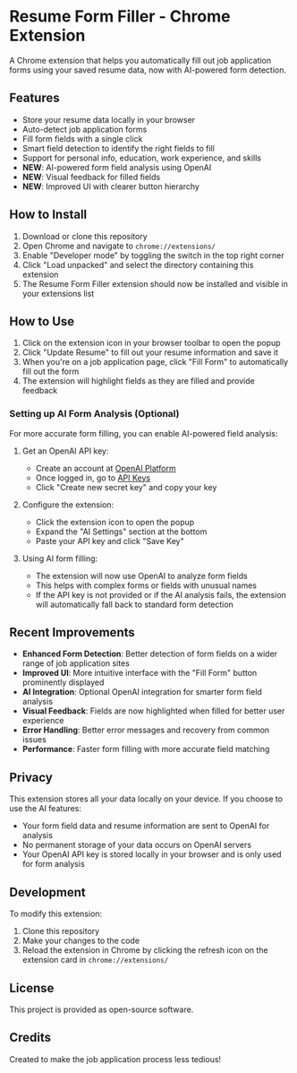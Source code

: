 # Resume Form Filler - Chrome Extension

A Chrome extension that helps you automatically fill out job application forms using your saved resume data, now with AI-powered form detection.

## Features

- Store your resume data locally in your browser
- Auto-detect job application forms
- Fill form fields with a single click
- Smart field detection to identify the right fields to fill
- Support for personal info, education, work experience, and skills
- **NEW**: AI-powered form field analysis using OpenAI
- **NEW**: Visual feedback for filled fields
- **NEW**: Improved UI with clearer button hierarchy

## How to Install

1. Download or clone this repository
2. Open Chrome and navigate to `chrome://extensions/`
3. Enable "Developer mode" by toggling the switch in the top right corner
4. Click "Load unpacked" and select the directory containing this extension
5. The Resume Form Filler extension should now be installed and visible in your extensions list

## How to Use

1. Click on the extension icon in your browser toolbar to open the popup
2. Click "Update Resume" to fill out your resume information and save it
3. When you're on a job application page, click "Fill Form" to automatically fill out the form
4. The extension will highlight fields as they are filled and provide feedback

### Setting up AI Form Analysis (Optional)

For more accurate form filling, you can enable AI-powered field analysis:

1. Get an OpenAI API key:
   - Create an account at [OpenAI Platform](https://platform.openai.com/signup)
   - Once logged in, go to [API Keys](https://platform.openai.com/api-keys)
   - Click "Create new secret key" and copy your key
   
2. Configure the extension:
   - Click the extension icon to open the popup
   - Expand the "AI Settings" section at the bottom
   - Paste your API key and click "Save Key"
   
3. Using AI form filling:
   - The extension will now use OpenAI to analyze form fields
   - This helps with complex forms or fields with unusual names
   - If the API key is not provided or if the AI analysis fails, the extension will automatically fall back to standard form detection

## Recent Improvements

- **Enhanced Form Detection**: Better detection of form fields on a wider range of job application sites
- **Improved UI**: More intuitive interface with the "Fill Form" button prominently displayed
- **AI Integration**: Optional OpenAI integration for smarter form field analysis
- **Visual Feedback**: Fields are now highlighted when filled for better user experience
- **Error Handling**: Better error messages and recovery from common issues
- **Performance**: Faster form filling with more accurate field matching

## Privacy

This extension stores all your data locally on your device. If you choose to use the AI features:
- Your form field data and resume information are sent to OpenAI for analysis
- No permanent storage of your data occurs on OpenAI servers
- Your OpenAI API key is stored locally in your browser and is only used for form analysis

## Development

To modify this extension:

1. Clone this repository
2. Make your changes to the code
3. Reload the extension in Chrome by clicking the refresh icon on the extension card in `chrome://extensions/`

## License

This project is provided as open-source software.

## Credits

Created to make the job application process less tedious! 